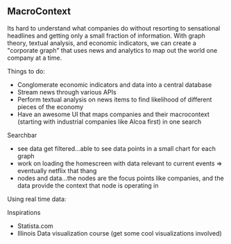 ## MacroContext

Its hard to understand what companies do without resorting to sensational headlines and getting only a small fraction of information. With graph theory, textual analysis, and economic indicators, we can create a "corporate graph" that uses news and analytics to map out the world one company at a time.

Things to do:
- Conglomerate economic indicators and data into a central database 
- Stream news through various APIs
- Perform textual analysis on news items to find likelihood of different pieces of the economy 
- Have an awesome UI that maps companies and their macrocontext (starting with industrial companies like Alcoa first) in one search

Searchbar
- see data get filtered...able to see data points in a small chart for each graph
- work on loading the homescreen with data relevant to current events => eventually netflix that thang
- nodes and data...the nodes are the focus points like companies, and the data provide the context that node is operating in

Using real time data:


Inspirations
- Statista.com
- Illinois Data visualization course (get some cool visualizations involved)


